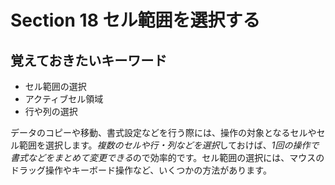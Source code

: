 # Section 18 セル範囲を選択する

## 覚えておきたいキーワード
- セル範囲の選択
- アクティブセル領域
- 行や列の選択

データのコピーや移動、書式設定などを行う際には、操作の対象となるセルやセル範囲を選択します。<em>複数のセルや行・列などを選択</em>しておけば、<em>1回の操作で書式などをまとめて変更できる</em>ので効率的です。セル範囲の選択には、マウスのドラッグ操作やキーボード操作など、いくつかの方法があります。
